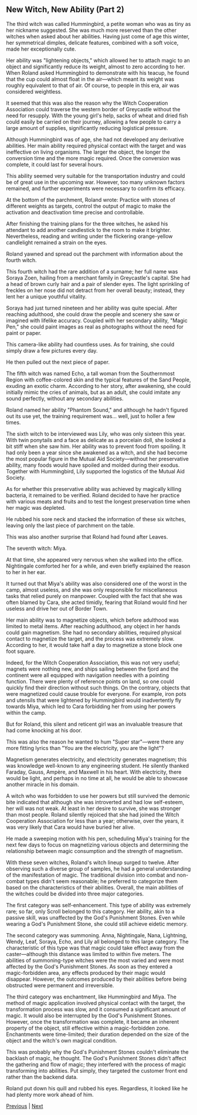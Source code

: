 ## New Witch, New Ability (Part 2)
The third witch was called Hummingbird, a petite woman who was as tiny as her nickname suggested. She was much more reserved than the other witches when asked about her abilities. Having just come of age this winter, her symmetrical dimples, delicate features, combined with a soft voice, made her exceptionally cute.



Her ability was "lightening objects," which allowed her to attach magic to an object and significantly reduce its weight, almost to zero according to her. When Roland asked Hummingbird to demonstrate with his teacup, he found that the cup could almost float in the air—which meant its weight was roughly equivalent to that of air. Of course, to people in this era, air was considered weightless.



It seemed that this was also the reason why the Witch Cooperation Association could traverse the western border of Greycastle without the need for resupply. With the young girl's help, sacks of wheat and dried fish could easily be carried on their journey, allowing a few people to carry a large amount of supplies, significantly reducing logistical pressure.



Although Hummingbird was of age, she had not developed any derivative abilities. Her main ability required physical contact with the target and was ineffective on living organisms. The larger the object, the longer the conversion time and the more magic required. Once the conversion was complete, it could last for several hours.



This ability seemed very suitable for the transportation industry and could be of great use in the upcoming war. However, too many unknown factors remained, and further experiments were necessary to confirm its efficacy.



At the bottom of the parchment, Roland wrote: Practice with stones of different weights as targets, control the output of magic to make the activation and deactivation time precise and controllable.



After finishing the training plans for the three witches, he asked his attendant to add another candlestick to the room to make it brighter. Nevertheless, reading and writing under the flickering orange-yellow candlelight remained a strain on the eyes.



Roland yawned and spread out the parchment with information about the fourth witch.



This fourth witch had the rare addition of a surname; her full name was Soraya Zoen, hailing from a merchant family in Greycastle's capital. She had a head of brown curly hair and a pair of slender eyes. The light sprinkling of freckles on her nose did not detract from her overall beauty; instead, they lent her a unique youthful vitality.



Soraya had just turned nineteen and her ability was quite special. After reaching adulthood, she could draw the people and scenery she saw or imagined with lifelike accuracy. Coupled with her secondary ability, "Magic Pen," she could paint images as real as photographs without the need for paint or paper.

This camera-like ability had countless uses. As for training, she could simply draw a few pictures every day.

He then pulled out the next piece of paper.



The fifth witch was named Echo, a tall woman from the Southernmost Region with coffee-colored skin and the typical features of the Sand People, exuding an exotic charm. According to her story, after awakening, she could initially mimic the cries of animals, but as an adult, she could imitate any sound perfectly, without any secondary abilities.

Roland named her ability "Phantom Sound," and although he hadn't figured out its use yet, the training requirement was... well, just to holler a few times.

The sixth witch to be interviewed was Lily, who was only sixteen this year. With twin ponytails and a face as delicate as a porcelain doll, she looked a bit stiff when she saw him. Her ability was to prevent food from spoiling. It had only been a year since she awakened as a witch, and she had become the most popular figure in the Mutual Aid Society—without her preservative ability, many foods would have spoiled and molded during their exodus. Together with Hummingbird, Lily supported the logistics of the Mutual Aid Society.

As for whether this preservative ability was achieved by magically killing bacteria, it remained to be verified. Roland decided to have her practice with various meats and fruits and to test the longest preservation time when her magic was depleted.

He rubbed his sore neck and stacked the information of these six witches, leaving only the last piece of parchment on the table.

This was also another surprise that Roland had found after Leaves.



The seventh witch: Miya.



At that time, she appeared very nervous when she walked into the office. Nightingale comforted her for a while, and even briefly explained the reason to her in her ear.



It turned out that Miya's ability was also considered one of the worst in the camp, almost useless, and she was only responsible for miscellaneous tasks that relied purely on manpower. Coupled with the fact that she was often blamed by Cara, she acted timidly, fearing that Roland would find her useless and drive her out of Border Town.



Her main ability was to magnetize objects, which before adulthood was limited to metal items. After reaching adulthood, any object in her hands could gain magnetism. She had no secondary abilities, required physical contact to magnetize the target, and the process was extremely slow. According to her, it would take half a day to magnetize a stone block one foot square.



Indeed, for the Witch Cooperation Association, this was not very useful; magnets were nothing new, and ships sailing between the fjord and the continent were all equipped with navigation needles with a pointing function. There were plenty of reference points on land, so one could quickly find their direction without such things. On the contrary, objects that were magnetized could cause trouble for everyone. For example, iron pots and utensils that were lightened by Hummingbird would inadvertently fly towards Miya, which led to Cara forbidding her from using her powers within the camp.



But for Roland, this silent and reticent girl was an invaluable treasure that had come knocking at his door.



This was also the reason he wanted to hum "Super star"—were there any more fitting lyrics than "You are the electricity, you are the light"?



Magnetism generates electricity, and electricity generates magnetism; this was knowledge well-known to any engineering student. He silently thanked Faraday, Gauss, Ampère, and Maxwell in his heart. With electricity, there would be light, and perhaps in no time at all, he would be able to showcase another miracle in his domain.



A witch who was forbidden to use her powers but still survived the demonic bite indicated that although she was introverted and had low self-esteem, her will was not weak. At least in her desire to survive, she was stronger than most people. Roland silently rejoiced that she had joined the Witch Cooperation Association for less than a year; otherwise, over the years, it was very likely that Cara would have buried her alive.



He made a sweeping motion with his pen, scheduling Miya's training for the next few days to focus on magnetizing various objects and determining the relationship between magic consumption and the strength of magnetism.

With these seven witches, Roland's witch lineup surged to twelve. After observing such a diverse group of samples, he had a general understanding of the manifestation of magic. The traditional division into combat and non-combat types didn't seem reasonable; he preferred to categorize them based on the characteristics of their abilities. Overall, the main abilities of the witches could be divided into three major categories.



The first category was self-enhancement. This type of ability was extremely rare; so far, only Scroll belonged to this category. Her ability, akin to a passive skill, was unaffected by the God's Punishment Stones. Even while wearing a God's Punishment Stone, she could still achieve eidetic memory.



The second category was summoning. Anna, Nightingale, Nana, Lightning, Wendy, Leaf, Soraya, Echo, and Lily all belonged to this large category. The characteristic of this type was that magic could take effect away from the caster—although this distance was limited to within five meters. The abilities of summoning-type witches were the most varied and were most affected by the God's Punishment Stones. As soon as they entered a magic-forbidden area, any effects produced by their magic would disappear. However, the outcomes produced by their abilities before being obstructed were permanent and irreversible.



The third category was enchantment, like Hummingbird and Miya. The method of magic application involved physical contact with the target, the transformation process was slow, and it consumed a significant amount of magic. It would also be interrupted by the God's Punishment Stones. However, once the transformation was complete, it became an inherent property of the object, still effective within a magic-forbidden zone. Enchantments were time-limited; their duration depended on the size of the object and the witch's own magical condition.



This was probably why the God's Punishment Stones couldn't eliminate the backlash of magic, he thought. The God's Punishment Stones didn't affect the gathering and flow of magic; they interfered with the process of magic transforming into abilities. Put simply, they targeted the customer front end rather than the backend data.



Roland put down his quill and rubbed his eyes. Regardless, it looked like he had plenty more work ahead of him.





[Previous](CH0097.md) | [Next](CH0099.md)
